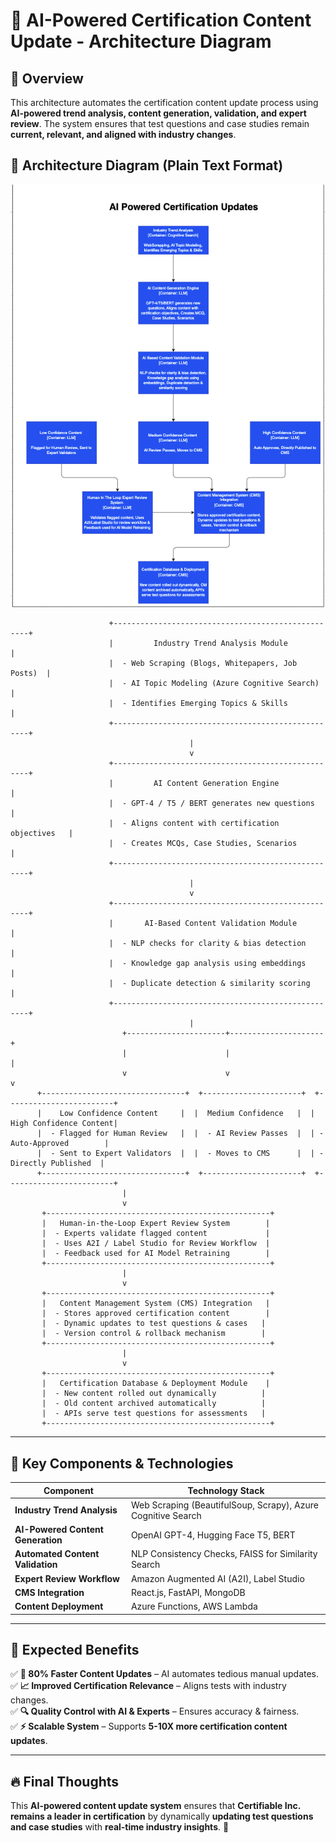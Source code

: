 # 🚀 AI-Powered Certification Content Update - Architecture Diagram

## **🔹 Overview**
This architecture automates the certification content update process using **AI-powered trend analysis, content generation, validation, and expert review**. The system ensures that test questions and case studies remain **current, relevant, and aligned with industry changes**.

## **📌 Architecture Diagram (Plain Text Format)**

![img_1.png](../images/test2.png)

```plaintext
                      +---------------------------------------------------+
                      |         Industry Trend Analysis Module           |
                      |  - Web Scraping (Blogs, Whitepapers, Job Posts)  |
                      |  - AI Topic Modeling (Azure Cognitive Search)    |
                      |  - Identifies Emerging Topics & Skills           |
                      +---------------------------------------------------+
                                        |
                                        v
                      +---------------------------------------------------+
                      |         AI Content Generation Engine             |
                      |  - GPT-4 / T5 / BERT generates new questions      |
                      |  - Aligns content with certification objectives   |
                      |  - Creates MCQs, Case Studies, Scenarios         |
                      +---------------------------------------------------+
                                        |
                                        v
                      +---------------------------------------------------+
                      |       AI-Based Content Validation Module         |
                      |  - NLP checks for clarity & bias detection       |
                      |  - Knowledge gap analysis using embeddings       |
                      |  - Duplicate detection & similarity scoring      |
                      +---------------------------------------------------+
                                        |
                         +----------------------+---------------------+
                         |                      |                     |
                         v                      v                     v
      +--------------------------------+  +----------------------+  +------------------------+
      |    Low Confidence Content     |  |  Medium Confidence   |  | High Confidence Content|
      |  - Flagged for Human Review   |  |  - AI Review Passes  |  | - Auto-Approved        |
      |  - Sent to Expert Validators  |  |  - Moves to CMS      |  | - Directly Published  |
      +--------------------------------+  +----------------------+  +------------------------+
                         |
                         v
       +--------------------------------------------------+
       |   Human-in-the-Loop Expert Review System        |
       |  - Experts validate flagged content             |
       |  - Uses A2I / Label Studio for Review Workflow  |
       |  - Feedback used for AI Model Retraining        |
       +--------------------------------------------------+
                         |
                         v
       +--------------------------------------------------+
       |   Content Management System (CMS) Integration   |
       |  - Stores approved certification content        |
       |  - Dynamic updates to test questions & cases   |
       |  - Version control & rollback mechanism        |
       +--------------------------------------------------+
                         |
                         v
       +--------------------------------------------------+
       |   Certification Database & Deployment Module    |
       |  - New content rolled out dynamically          |
       |  - Old content archived automatically          |
       |  - APIs serve test questions for assessments   |
       +--------------------------------------------------+
```

---

## **🔹 Key Components & Technologies**

| **Component** | **Technology Stack** |
|--------------|---------------------|
| **Industry Trend Analysis** | Web Scraping (BeautifulSoup, Scrapy), Azure Cognitive Search |
| **AI-Powered Content Generation** | OpenAI GPT-4, Hugging Face T5, BERT |
| **Automated Content Validation** | NLP Consistency Checks, FAISS for Similarity Search |
| **Expert Review Workflow** | Amazon Augmented AI (A2I), Label Studio |
| **CMS Integration** | React.js, FastAPI, MongoDB |
| **Content Deployment** | Azure Functions, AWS Lambda |

---

## **🎯 Expected Benefits**
✅ **🚀 80% Faster Content Updates** – AI automates tedious manual updates.  
✅ **📈 Improved Certification Relevance** – Aligns tests with industry changes.  
✅ **🔍 Quality Control with AI & Experts** – Ensures accuracy & fairness.  
✅ **⚡ Scalable System** – Supports **5-10X more certification content updates**.

---

## **🔥 Final Thoughts**
This **AI-powered content update system** ensures that **Certifiable Inc. remains a leader in certification** by dynamically **updating test questions and case studies** with **real-time industry insights**. 🚀
